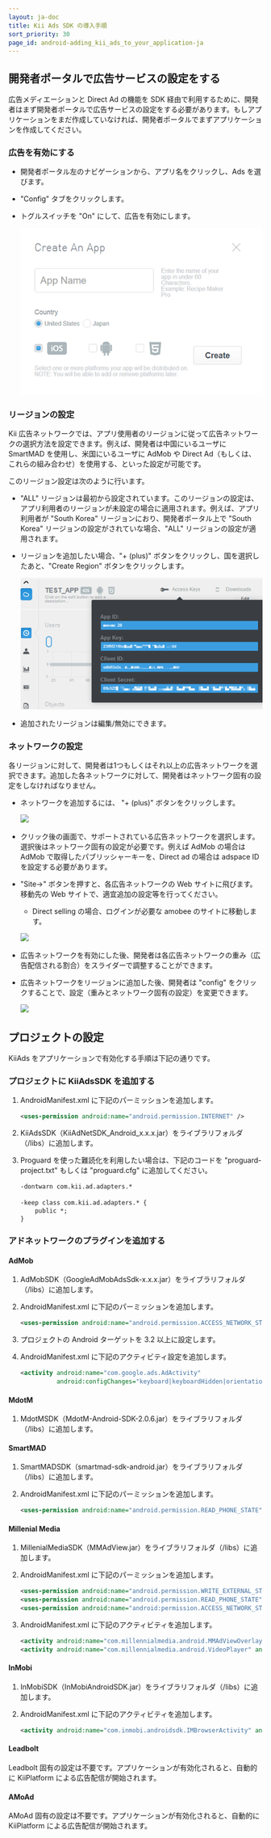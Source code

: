 ```yaml
---
layout: ja-doc
title: Kii Ads SDK の導入手順
sort_priority: 30
page_id: android-adding_kii_ads_to_your_application-ja
---
```

## 開発者ポータルで広告サービスの設定をする

広告メディエーションと Direct Ad の機能を SDK 経由で利用するために、開発者はまず開発者ポータルで広告サービスの設定をする必要があります。もしアプリケーションをまだ作成していなければ、開発者ポータルでまずアプリケーションを作成してください。

### 広告を有効にする

* 開発者ポータル左のナビゲーションから、アプリ名をクリックし、Ads を選びます。
* "Config" タブをクリックします。
* トグルスイッチを "On" にして、広告を有効にします。

    ![](01.png)

### リージョンの設定

Kii 広告ネットワークでは、アプリ使用者のリージョンに従って広告ネットワークの選択方法を設定できます。例えば、開発者は中国にいるユーザに SmartMAD を使用し、米国にいるユーザに AdMob や Direct Ad（もしくは、これらの組み合わせ）を使用する、といった設定が可能です。

このリージョン設定は次のように行います。

* "ALL" リージョンは最初から設定されています。このリージョンの設定は、アプリ利用者のリージョンが未設定の場合に適用されます。例えば、アプリ利用者が "South Korea" リージョンにおり、開発者ポータル上で "South Korea" リージョンの設定がされていな場合、"ALL" リージョンの設定が適用されます。
* リージョンを追加したい場合、"+ (plus)" ボタンをクリックし、国を選択したあと、"Create Region" ボタンをクリックします。

    ![](02.png)

* 追加されたリージョンは編集/無効にできます。

### ネットワークの設定

各リージョンに対して、開発者は1つもしくはそれ以上の広告ネットワークを選択できます。追加した各ネットワークに対して、開発者はネットワーク固有の設定をしなければなりません。

* ネットワークを追加するには、 "+ (plus)" ボタンをクリックします。

    ![](03.png)

* クリック後の画面で、サポートされている広告ネットワークを選択します。選択後はネットワーク固有の設定が必要です。例えば AdMob の場合は AdMob で取得したパブリッシャーキーを、Direct ad の場合は adspace ID を設定する必要があります。
* "Site-&gt;" ボタンを押すと、各広告ネットワークの Web サイトに飛びます。移動先の Web サイトで、適宜追加の設定等を行ってください。

    * Direct selling の場合、ログインが必要な amobee のサイトに移動します。

    ![](04.png)

* 広告ネットワークを有効にした後、開発者は各広告ネットワークの重み（広告配信される割合）をスライダーで調整することができます。
* 広告ネットワークをリージョンに追加した後、開発者は "config" をクリックすることで、設定（重みとネットワーク固有の設定）を変更できます。

    ![](05.png)

## プロジェクトの設定

KiiAds をアプリケーションで有効化する手順は下記の通りです。

### プロジェクトに KiiAdsSDK を追加する

1. AndroidManifest.xml に下記のパーミッションを追加します。

    ```xml
    <uses-permission android:name="android.permission.INTERNET" />
    ```

2. KiiAdsSDK（KiiAdNetSDK_Android_x.x.x.jar）をライブラリフォルダ（/libs）に追加します。

3. Proguard を使った難読化を利用したい場合は、下記のコードを "proguard-project.txt" もしくは "proguard.cfg" に追加してください。

    ```
    -dontwarn com.kii.ad.adapters.* 

    -keep class com.kii.ad.adapters.* {
        public *;
    }
    ```

### アドネットワークのプラグインを追加する

#### AdMob

1. AdMobSDK（GoogleAdMobAdsSdk-x.x.x.jar）をライブラリフォルダ（/libs）に追加します。

2. AndroidManifest.xml に下記のパーミッションを追加します。

    ```xml
    <uses-permission android:name="android.permission.ACCESS_NETWORK_STATE" />
    ```

3. プロジェクトの Android ターゲットを 3.2 以上に設定します。

4. AndroidManifest.xml に下記のアクティビティ設定を追加します。

    ```xml
    <activity android:name="com.google.ads.AdActivity"
              android:configChanges="keyboard|keyboardHidden|orientation|screenLayout|uiMode|screenSize|smallestScreenSize">
    ```

#### MdotM

1. MdotMSDK（MdotM-Android-SDK-2.0.6.jar）をライブラリフォルダ（/libs）に追加します。

#### SmartMAD

1. SmartMADSDK（smartmad-sdk-android.jar）をライブラリフォルダ（/libs）に追加します。

2. AndroidManifest.xml に下記のパーミッションを追加します。

    ```xml
    <uses-permission android:name="android.permission.READ_PHONE_STATE" />
    ```

#### Millenial Media

1. MillenialMediaSDK（MMAdView.jar）をライブラリフォルダ（/libs）に追加します。

2. AndroidManifest.xml に下記のパーミッションを追加します。

    ```xml
    <uses-permission android:name="android.permission.WRITE_EXTERNAL_STORAGE" />
    <uses-permission android:name="android.permission.READ_PHONE_STATE" />
    <uses-permission android:name="android:permission.ACCESS_NETWORK_STATE" />
    ```

3. AndroidManifest.xml に下記のアクティビティを追加します。

    ```xml
    <activity android:name="com.millennialmedia.android.MMAdViewOverlayActivity" android:theme="@android:style/Theme.Translucent.NoTitleBar" android:configChanges="keyboardHidden|orientation|keyboard" />
    <activity android:name="com.millennialmedia.android.VideoPlayer" android:configChanges="keyboardHidden|orientation|keyboard" />
    ```

#### InMobi

1. InMobiSDK（InMobiAndroidSDK.jar）をライブラリフォルダ（/libs）に追加します。

2. AndroidManifest.xml に下記のアクティビティを追加します。

    ```xml
    <activity android:name="com.inmobi.androidsdk.IMBrowserActivity" android:configChanges="keyboardHidden|orientation|keyboard" />
    ```

#### Leadbolt

Leadbolt 固有の設定は不要です。アプリケーションが有効化されると、自動的に KiiPlatform による広告配信が開始されます。

#### AMoAd

AMoAd 固有の設定は不要です。アプリケーションが有効化されると、自動的に KiiPlatform による広告配信が開始されます。
